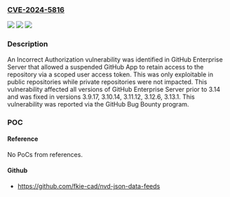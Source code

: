 ### [CVE-2024-5816](https://cve.mitre.org/cgi-bin/cvename.cgi?name=CVE-2024-5816)
![](https://img.shields.io/static/v1?label=Product&message=GitHub%20Enterprise%20Server&color=blue)
![](https://img.shields.io/static/v1?label=Version&message=n%2Fa&color=blue)
![](https://img.shields.io/static/v1?label=Vulnerability&message=CWE-863%20Incorrect%20Authorization&color=brighgreen)

### Description

An Incorrect Authorization vulnerability was identified in GitHub Enterprise Server that allowed a suspended GitHub App to retain access to the repository via a scoped user access token. This was only exploitable in public repositories while private repositories were not impacted. This vulnerability affected all versions of GitHub Enterprise Server prior to 3.14 and was fixed in versions 3.9.17, 3.10.14, 3.11.12, 3.12.6, 3.13.1. This vulnerability was reported via the GitHub Bug Bounty program.

### POC

#### Reference
No PoCs from references.

#### Github
- https://github.com/fkie-cad/nvd-json-data-feeds

